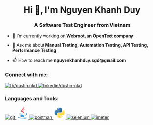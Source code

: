 <h1 align="center">Hi 👋, I'm Nguyen Khanh Duy</h1>
<h3 align="center">A Software Test Engineer from Vietnam</h3>

- 🔭 I’m currently working on **Webroot, an OpenText company**

- 💬 Ask me about **Manual Testing, Automation Testing, API Testing, Performance Testing**

- 📫 How to reach me **nguyenkhanhduy.sgd@gmail.com**

<h3 align="left">Connect with me:</h3>
<p align="left">
  <a href="https://www.facebook.com/dustin.nkd" target="_blank">
    <img align="center" src="https://raw.githubusercontent.com/rahuldkjain/github-profile-readme-generator/master/src/images/icons/Social/facebook.svg" alt="fb/dustin.nkd" height="30" width="40"/>
  </a>
  <a href="https://www.linkedin.com/in/dustin-nkd" target="_blank">
    <img align="center" src="https://raw.githubusercontent.com/rahuldkjain/github-profile-readme-generator/master/src/images/icons/Social/linked-in-alt.svg" alt="linkedin/dustin-nkd" height="30" width="40"/>
  </a>
</p>

<h3 align="left">Languages and Tools:</h3>
<p align="left">
  <a href="https://git-scm.com/" target="_blank" rel="noreferrer">
    <img src="https://www.vectorlogo.zone/logos/git-scm/git-scm-icon.svg" alt="git" width="40" height="40"/>
  </a>
  <a href="https://www.java.com" target="_blank" rel="noreferrer">
    <img src="https://raw.githubusercontent.com/devicons/devicon/master/icons/java/java-original.svg" alt="java" width="40" height="40"/>
  </a>
  <a href="https://postman.com" target="_blank" rel="noreferrer">
    <img src="https://www.vectorlogo.zone/logos/getpostman/getpostman-icon.svg" alt="postman" width="40" height="40"/>
  </a>
  <a href="https://www.python.org" target="_blank" rel="noreferrer">
    <img src="https://raw.githubusercontent.com/devicons/devicon/master/icons/python/python-original.svg" alt="python" width="40" height="40"/>
  </a>
  <a href="https://www.selenium.dev" target="_blank" rel="noreferrer">
    <img src="https://raw.githubusercontent.com/detain/svg-logos/780f25886640cef088af994181646db2f6b1a3f8/svg/selenium-logo.svg" alt="selenium" width="40" height="40"/>
  </a>
  <a href="https://jmeter.apache.org/" target="_blank" rel="noreferrer">
    <img src="https://jmeter.apache.org/images/jmeter_square.svg" alt="jmeter" width="40" height="40"/>
  </a>
</p>
